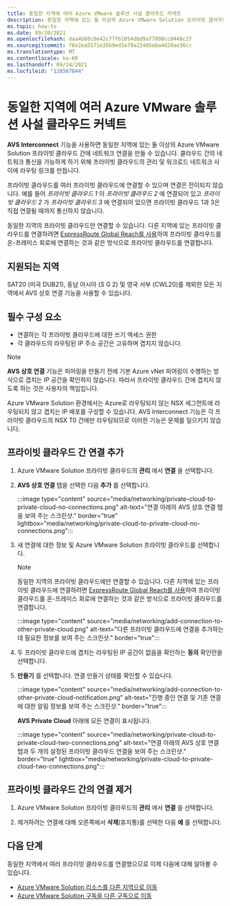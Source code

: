 ```yaml
---
title: 동일한 지역에 여러 Azure VMware 솔루션 사설 클라우드 커넥트
description: 동일한 지역에 있는 둘 이상의 Azure VMware Solution 프라이빗 클라우드 간에 네트워크 연결을 만드는 방법을 알아봅니다.
ms.topic: how-to
ms.date: 09/20/2021
ms.openlocfilehash: daa4b60c0e42c77f61054d6d9a77898cc0448c37
ms.sourcegitcommit: f6e2ea5571e35b9ed3a79a22485eba4d20ae36cc
ms.translationtype: MT
ms.contentlocale: ko-KR
ms.lasthandoff: 09/24/2021
ms.locfileid: "128567844"
---
```

# <a name="connect-multiple-azure-vmware-solution-private-clouds-in-the-same-region"></a>동일한 지역에 여러 Azure VMware 솔루션 사설 클라우드 커넥트

**AVS Interconnect** 기능을 사용하면 동일한 지역에 있는 둘 이상의 Azure VMware Solution 프라이빗 클라우드 간에 네트워크 연결을 만들 수 있습니다. 클라우드 간의 네트워크 통신을 가능하게 하기 위해 프라이빗 클라우드의 관리 및 워크로드 네트워크 사이에 라우팅 링크를 만듭니다.

프라이빗 클라우드를 여러 프라이빗 클라우드에 연결할 수 있으며 연결은 전이되지 않습니다. 예를 들어 _프라이빗 클라우드 1_ 이 _프라이빗 클라우드 2_ 에 연결되어 있고 _프라이빗 클라우드 2_ 가 _프라이빗 클라우드 3_ 에 연결되어 있으면 프라이빗 클라우드 1과 3은 직접 연결될 때까지 통신하지 않습니다.

동일한 지역의 프라이빗 클라우드만 연결할 수 있습니다. 다른 지역에 있는 프라이빗 클라우드를 연결하려면 [ExpressRoute Global Reach를 사용](tutorial-expressroute-global-reach-private-cloud.md)하여 프라이빗 클라우드를 온-프레미스 회로에 연결하는 것과 같은 방식으로 프라이빗 클라우드를 연결합니다. 

## <a name="supported-regions"></a>지원되는 지역

SAT20 (미국 DUB21), 동남 아시아 (S G 2) 및 영국 서부 (CWL20)를 제외한 모든 지역에서 AVS 상호 연결 기능을 사용할 수 있습니다. 

## <a name="prerequisites"></a>필수 구성 요소

- 연결하는 각 프라이빗 클라우드에 대한 쓰기 액세스 권한
- 각 클라우드의 라우팅된 IP 주소 공간은 고유하며 겹치지 않습니다.

>[!NOTE]
>**AVS 상호 연결** 기능은 피어링을 만들기 전에 기본 Azure vNet 피어링이 수행하는 방식으로 겹치는 IP 공간을 확인하지 않습니다. 따라서 프라이빗 클라우드 간에 겹치지 않도록 하는 것은 사용자의 책임입니다.
>
>Azure VMware Solution 환경에서는 Azure로 라우팅되지 않는 NSX 세그먼트에 라우팅되지 않고 겹치는 IP 배포를 구성할 수 있습니다.  AVS Interconnect 기능은 각 프라이빗 클라우드의 NSX T0 간에만 라우팅되므로 이러한 기능은 문제를 일으키지 않습니다.


## <a name="add-connection-between-private-clouds"></a>프라이빗 클라우드 간 연결 추가

1. Azure VMware Solution 프라이빗 클라우드의 **관리** 에서 **연결** 을 선택합니다.

2. **AVS 상호 연결** 탭을 선택한 다음 **추가** 를 선택합니다.

   :::image type="content" source="media/networking/private-cloud-to-private-cloud-no-connections.png" alt-text="연결 아래의 AVS 상호 연결 탭을 보여 주는 스크린샷." border="true" lightbox="media/networking/private-cloud-to-private-cloud-no-connections.png":::

3. 새 연결에 대한 정보 및 Azure VMware Solution 프라이빗 클라우드를 선택합니다.

   >[!NOTE]
   >동일한 지역의 프라이빗 클라우드에만 연결할 수 있습니다. 다른 지역에 있는 프라이빗 클라우드에 연결하려면 [ExpressRoute Global Reach를 사용](tutorial-expressroute-global-reach-private-cloud.md)하여 프라이빗 클라우드를 온-프레미스 회로에 연결하는 것과 같은 방식으로 프라이빗 클라우드를 연결합니다. 

   :::image type="content" source="media/networking/add-connection-to-other-private-cloud.png" alt-text="다른 프라이빗 클라우드에 연결을 추가하는 데 필요한 정보를 보여 주는 스크린샷." border="true":::


4. 두 프라이빗 클라우드에 겹치는 라우팅된 IP 공간이 없음을 확인하는 **동의** 확인란을 선택합니다. 

5. **만들기** 를 선택합니다.  연결 만들기 상태를 확인할 수 있습니다.

   :::image type="content" source="media/networking/add-connection-to-other-private-cloud-notification.png" alt-text="진행 중인 연결 및 기존 연결에 대한 알림 정보를 보여 주는 스크린샷." border="true":::

   **AVS Private Cloud** 아래에 모든 연결이 표시됩니다.
   
   :::image type="content" source="media/networking/private-cloud-to-private-cloud-two-connections.png" alt-text="연결 아래의 AVS 상호 연결 탭과 두 개의 설정된 프라이빗 클라우드 연결을 보여 주는 스크린샷." border="true" lightbox="media/networking/private-cloud-to-private-cloud-two-connections.png":::


## <a name="remove-connection-between-private-clouds"></a>프라이빗 클라우드 간의 연결 제거

1. Azure VMware Solution 프라이빗 클라우드의 **관리** 에서 **연결** 을 선택합니다.

2. 제거하려는 연결에 대해 오른쪽에서 **삭제**(휴지통)를 선택한 다음 **예** 를 선택합니다.


## <a name="next-steps"></a>다음 단계

동일한 지역에서 여러 프라이빗 클라우드를 연결했으므로 이제 다음에 대해 알아볼 수 있습니다.

- [Azure VMware Solution 리소스를 다른 지역으로 이동](move-azure-vmware-solution-across-regions.md)
- [Azure VMware Solution 구독을 다른 구독으로 이동](move-ea-csp-subscriptions.md)
